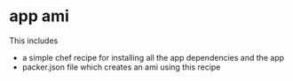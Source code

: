 # app ami

This includes
- a simple chef recipe for installing all the app dependencies and the app
- packer.json file which creates an ami using this recipe
